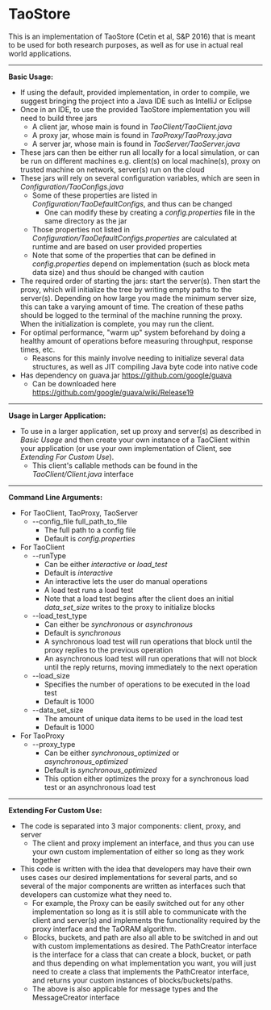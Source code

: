 TaoStore
========
This is an implementation of TaoStore (Cetin et al, S&P 2016) that is meant to be used for both research purposes, as well as for use in actual
real world applications.

***** 

**Basic Usage:**
* If using the default, provided implementation, in order to compile, we suggest bringing the project into a Java IDE such as IntelliJ or Eclipse
* Once in an IDE, to use the provided TaoStore implementation you will need to build three jars
  * A client jar, whose main is found in *TaoClient/TaoClient.java*
  * A proxy jar, whose main is found in *TaoProxy/TaoProxy.java*
  * A server jar, whose main is found in *TaoServer/TaoServer.java*
* These jars can then be either run all locally for a local simulation, or can be run on different 
  machines e.g. client(s) on local machine(s), proxy on trusted machine on network, server(s) run on the cloud
* These jars will rely on several configuration variables, which are seen in *Configuration/TaoConfigs.java*
  * Some of these properties are listed in *Configuration/TaoDefaultConfigs*, and thus can be changed
    * One can modify these by creating a *config.properties* file in the same directory as the jar
  * Those properties not listed in *Configuration/TaoDefaultConfigs.properties* are calculated at runtime and are based
  on user provided properties
  * Note that some of the properties that can be defined in *config.properties* depend on implementation (such as block meta data size)
  and thus should be changed with caution
* The required order of starting the jars: start the server(s). Then start the proxy, which will initialize the tree by writing empty paths to the
  server(s). Depending on how large you made the minimum server size, this can take a varying amount of time. The creation of these paths should 
  be logged to the terminal of the machine running the proxy. When the initialization is complete, you may run the client.
* For optimal performance, "warm up" system beforehand by doing a healthy amount of operations before measuring throughput, response times, etc.
  * Reasons for this mainly involve needing to initialize several data structures, as well as JIT compiling Java byte code into native code
* Has dependency on guava.jar https://github.com/google/guava 
  * Can be downloaded here https://github.com/google/guava/wiki/Release19

*****    
 
**Usage in Larger Application:**
* To use in a larger application, set up proxy and server(s) as described in *Basic Usage* and then create your own instance of a TaoClient within
  your application (or use your own implementation of Client, see *Extending For Custom Use*).
  * This client's callable methods can be found in the *TaoClient/Client.java* interface

***** 
  
**Command Line Arguments:**
* For TaoClient, TaoProxy, TaoServer
  * --config_file full_path_to_file
    * The full path to a config file 
    * Default is *config.properties*
* For TaoClient
  * --runType
    * Can be either *interactive* or *load_test*
    * Default is *interactive*
    * An interactive lets the user do manual operations 
    * A load test runs a load test
    * Note that a load test begins after the client does an initial *data_set_size* writes to the proxy to initialize blocks
  * --load_test_type
    * Can either be *synchronous* or *asynchronous*
    * Default is *synchronous*
    * A synchronous load test will run operations that block until the proxy replies to the previous operation
    * An asynchronous load test will run operations that will not block until the reply returns, moving immediately to the next operation 
  * --load_size
    * Specifies the number of operations to be executed in the load test
    * Default is 1000
  * --data_set_size
    * The amount of unique data items to be used in the load test
    * Default is 1000
* For TaoProxy
  * --proxy_type
    * Can be either *synchronous_optimized* or *asynchronous_optimized*
    * Default is *synchronous_optimized*
    * This option either optimizes the proxy for a synchronous load test or an asynchronous load test

***** 

**Extending For Custom Use:**
* The code is separated into 3 major components: client, proxy, and server
  * The client and proxy implement an interface, and thus you can use your own custom implementation of either so long as they work together
* This code is written with the idea that developers may have their own uses cases our desired implementations for several parts, and so several
  of the major components are written as interfaces such that developers can customize what they need to.
  * For example, the Proxy can be easily switched out for any other implementation so long as it is still able to communicate with the client and
  server(s) and implements the functionality required by the proxy interface and the TaORAM algorithm.
  * Blocks, buckets, and path are also all able to be switched in and out with custom implementations as desired. The PathCreator interface is the 
  interface for a class that can create a block, bucket, or path and thus depending on what implementation you want, you will just need to create a
  class that implements the PathCreator interface, and returns your custom instances of blocks/buckets/paths.
  * The above is also applicable for message types and the MessageCreator interface
